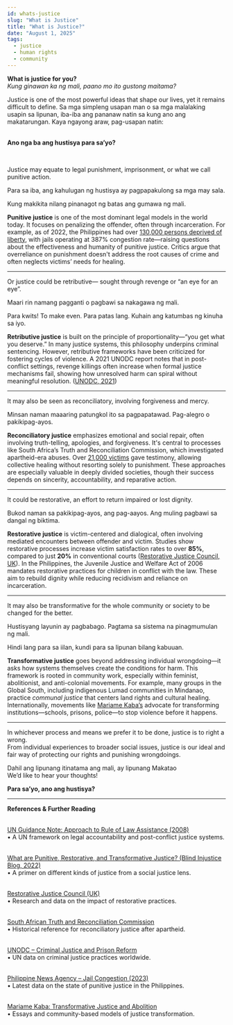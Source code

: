 ```yaml
---
id: whats-justice
slug: "What is Justice"
title: "What is Justice?"
date: "August 1, 2025"
tags:
  - justice
  - human rights
  - community
---
```


**What is justice for you?**  
*Kung ginawan ka ng mali, paano mo ito gustong maitama?*
<br />

Justice is one of the most powerful ideas that shape our lives, yet it remains difficult to define. Sa mga simpleng usapan man o sa mga malalaking usapin sa lipunan, iba-iba ang pananaw natin sa kung ano ang makatarungan. Kaya ngayong araw, pag-usapan natin:  
<br />

**Ano nga ba ang hustisya para sa’yo?**

<br />

Justice may equate to legal punishment, imprisonment, or what we call punitive action.

Para sa iba, ang kahulugan ng hustisya ay pagpapakulong sa mga may sala.

Kung makikita nilang pinanagot ng batas ang gumawa ng mali.

**Punitive justice** is one of the most dominant legal models in the world today. It focuses on penalizing the offender, often through incarceration. For example, as of 2022, the Philippines had over [130,000 persons deprived of liberty](https://www.pna.gov.ph/articles/1192226), with jails operating at 387% congestion rate—raising questions about the effectiveness and humanity of punitive justice. Critics argue that overreliance on punishment doesn't address the root causes of crime and often neglects victims’ needs for healing.

---

Or justice could be retributive— sought through revenge or “an eye for an eye”.

Maari rin namang pagganti o pagbawi sa nakagawa ng mali.

Para kwits! To make even. Para patas lang. Kuhain ang katumbas ng kinuha sa iyo.

**Retributive justice** is built on the principle of proportionality—“you get what you deserve.” In many justice systems, this philosophy underpins criminal sentencing. However, retributive frameworks have been criticized for fostering cycles of violence. A 2021 UNODC report notes that in post-conflict settings, revenge killings often increase when formal justice mechanisms fail, showing how unresolved harm can spiral without meaningful resolution. ([UNODC, 2021](https://www.unodc.org/unodc/en/justice-and-prison-reform/index.html))

---

It may also be seen as reconciliatory, involving forgiveness and mercy.

Minsan naman maaaring patungkol ito sa pagpapatawad. Pag-alegro o pakikipag-ayos.

**Reconciliatory justice** emphasizes emotional and social repair, often involving truth-telling, apologies, and forgiveness. It's central to processes like South Africa’s Truth and Reconciliation Commission, which investigated apartheid-era abuses. Over [21,000 victims](https://www.justice.gov.za/trc/) gave testimony, allowing collective healing without resorting solely to punishment. These approaches are especially valuable in deeply divided societies, though their success depends on sincerity, accountability, and reparative action.

---

It could be restorative, an effort to return impaired or lost dignity.

Bukod naman sa pakikipag-ayos, ang pag-aayos. Ang muling pagbawi sa dangal ng biktima.

**Restorative justice** is victim-centered and dialogical, often involving mediated encounters between offender and victim. Studies show restorative processes increase victim satisfaction rates to over **85%**, compared to just **20%** in conventional courts ([Restorative Justice Council, UK](https://restorativejustice.org.uk/)). In the Philippines, the Juvenile Justice and Welfare Act of 2006 mandates restorative practices for children in conflict with the law. These aim to rebuild dignity while reducing recidivism and reliance on incarceration.

---

It may also be transformative for the whole community or society to be changed for the better.

Hustisyang layunin ay pagbabago. Pagtama sa sistema na pinagmumulan ng mali.

Hindi lang para sa iilan, kundi para sa lipunan bilang kabuuan.

**Transformative justice** goes beyond addressing individual wrongdoing—it asks how systems themselves create the conditions for harm. This framework is rooted in community work, especially within feminist, abolitionist, and anti-colonial movements. For example, many groups in the Global South, including indigenous Lumad communities in Mindanao, practice *communal justice* that centers land rights and cultural healing. Internationally, movements like [Mariame Kaba’s](https://mariamekaba.com/) advocate for transforming institutions—schools, prisons, police—to stop violence before it happens.

---

In whichever process and means we prefer it to be done, justice is to right a wrong.  
From individual experiences to broader social issues, justice is our ideal and fair way of protecting our rights and punishing wrongdoings.

Dahil ang lipunang itinatama ang mali, ay lipunang Makatao  
We’d like to hear your thoughts!

**Para sa’yo, ano ang hustisya?**

---

**References & Further Reading**  
<br />

[UN Guidance Note: Approach to Rule of Law Assistance (2008)](https://peacemaker.un.org/sites/default/files/document/files/2022/07/sgguidancenote-approachrol2008.pdf)  
• A UN framework on legal accountability and post-conflict justice systems.  
<br />

[What are Punitive, Restorative, and Transformative Justice? (Blind Injustice Blog, 2022)](https://blindinjusticeblog.com/2022/05/16/what-arepunitive-restorative-and-transformative-justice)  
• A primer on different kinds of justice from a social justice lens.  
<br />

[Restorative Justice Council (UK)](https://restorativejustice.org.uk/)  
• Research and data on the impact of restorative practices.  
<br />

[South African Truth and Reconciliation Commission](https://www.justice.gov.za/trc/)  
• Historical reference for reconciliatory justice after apartheid.  
<br />

[UNODC – Criminal Justice and Prison Reform](https://www.unodc.org/unodc/en/justice-and-prison-reform/index.html)  
• UN data on criminal justice practices worldwide.  
<br />

[Philippine News Agency – Jail Congestion (2023)](https://www.pna.gov.ph/articles/1192226)  
• Latest data on the state of punitive justice in the Philippines.  
<br />

[Mariame Kaba: Transformative Justice and Abolition](https://mariamekaba.com/)  
• Essays and community-based models of justice transformation.  
<br />